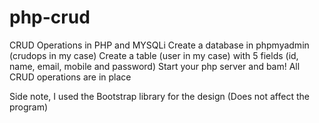 # php-crud
CRUD Operations in PHP and MYSQLi
Create a database in phpmyadmin (crudops in my case)
Create a table (user in my case) with 5 fields (id, name, email, mobile and password)
Start your php server and bam! All CRUD operations are in place

Side note, I used the Bootstrap library for the design (Does not affect the program)
